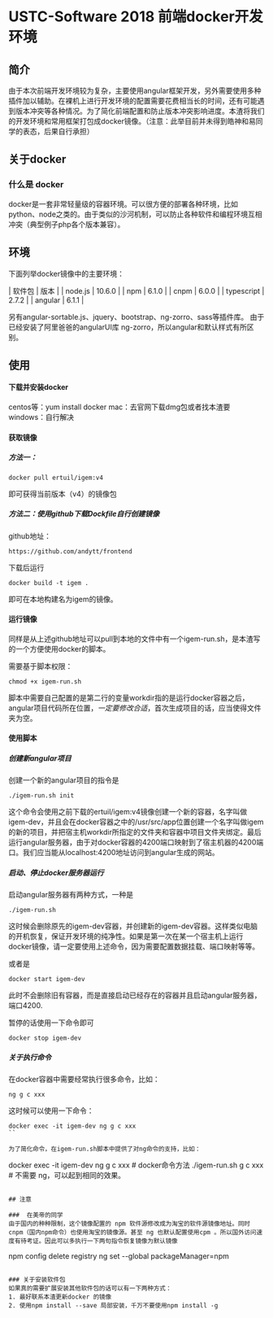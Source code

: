 # USTC-Software 2018 前端docker开发环境

## 简介
由于本次前端开发环境较为复杂，主要使用angular框架开发，另外需要使用多种插件加以辅助。在裸机上进行开发环境的配置需要花费相当长的时间，还有可能遇到版本冲突等各种情况。为了简化前端配置和防止版本冲突影响进度。本渣将我们的开发环境和常用框架打包成docker镜像。（注意：此举目前并未得到皓神和易同学的表态，后果自行承担）

## 关于docker

### 什么是 docker 
docker是一套非常轻量级的容器环境。可以很方便的部署各种环境，比如python、node之类的。由于类似的沙河机制，可以防止各种软件和编程环境互相冲突（典型例子php各个版本兼容）。


## 环境
下面列举docker镜像中的主要环境：

| 软件包 | 版本 |
| node.js | 10.6.0 |
| npm | 6.1.0 |
| cnpm | 6.0.0 |
| typescript | 2.7.2 |
| angular | 6.1.1 |

另有angular-sortable.js、jquery、bootstrap、ng-zorro、sass等插件库。
由于已经安装了阿里爸爸的angularUI库 ng-zorro，所以angular和默认样式有所区别。

## 使用

#### 下载并安装docker
centos等：yum install docker
mac：去官网下载dmg包或者找本渣要
windows：自行解决

#### 获取镜像

##### 方法一：
```
docker pull ertuil/igem:v4
```
即可获得当前版本（v4）的镜像包

##### 方法二：使用github下载Dockfile自行创建镜像
github地址：
```
https://github.com/andytt/frontend
```
下载后运行
```
docker build -t igem .
```
即可在本地构建名为igem的镜像。

#### 运行镜像
同样是从上述github地址可以pull到本地的文件中有一个igem-run.sh，是本渣写的一个方便使用docker的脚本。

需要基于脚本权限：
```
chmod +x igem-run.sh
```

脚本中需要自己配置的是第二行的变量workdir指的是运行docker容器之后，angular项目代码所在位置，*一定要修改合适*，首次生成项目的话，应当使得文件夹为空。

#### 使用脚本

##### 创建新angular项目
创建一个新的angular项目的指令是
```
./igem-run.sh init
```

这个命令会使用之前下载的ertuil/igem:v4镜像创建一个新的容器，名字叫做igem-dev，并且会在docker容器之中的/usr/src/app位置创建一个名字叫做igem的新的项目，并把宿主机workdir所指定的文件夹和容器中项目文件夹绑定。最后运行angular服务器，由于对docker容器的4200端口映射到了宿主机器的4200端口。我们应当能从localhost:4200地址访问到angular生成的网站。

##### 启动、停止docker服务器运行

启动angular服务器有两种方式，一种是
```
./igem-run.sh
```
这时候会删除原先的igem-dev容器，并创建新的igem-dev容器。这样类似电脑的开机恢复，保证开发环境的纯净性。如果是第一次在某一个宿主机上运行docker镜像，请一定要使用上述命令，因为需要配置数据挂载、端口映射等等。

或者是
```
docker start igem-dev
```
此时不会删除旧有容器，而是直接启动已经存在的容器并且启动angular服务器，端口4200.

暂停的话使用一下命令即可
```
docker stop igem-dev
```

##### 关于执行命令

在docker容器中需要经常执行很多命令，比如：
```
ng g c xxx
```
这时候可以使用一下命令：
```
docker exec -it igem-dev ng g c xxx
``

为了简化命令，在igem-run.sh脚本中提供了对ng命令的支持，比如：
```
docker exec -it igem-dev ng g c xxx # docker命令方法
./igem-run.sh g c xxx # 不需要 ng，可以起到相同的效果。
```

## 注意

###  在美帝的同学
由于国内的种种限制，这个镜像配置的 npm 软件源修改成为淘宝的软件源镜像地址。同时cnpm（国内npm命令）也使用淘宝的镜像源。甚至 ng 也默认配置使用cpm 。所以国外访问速度有待考证。因此可以多执行一下两句指令恢复镜像为默认镜像

```
npm config delete registry
ng set --global packageManager=npm
```

### 关于安装软件包
如果真的需要扩展安装其他软件包的话可以有一下两种方式：
1. 最好联系本渣更新docker 的镜像
2. 使用npm install --save 局部安装，千万不要使用npm install -g 
